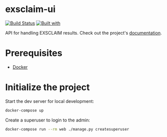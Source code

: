 # exsclaim-ui

[![Build Status](https://travis-ci.org/materialeyes/exsclaim-ui.svg?branch=master)](https://travis-ci.org/materialeyes/exsclaim-ui)
[![Built with](https://img.shields.io/badge/Built_with-Cookiecutter_Django_Rest-F7B633.svg)](https://github.com/agconti/cookiecutter-django-rest)

API for handling EXSCLAIM results. Check out the project's [documentation](http://materialeyes.github.io/exsclaim-ui/).

# Prerequisites

- [Docker](https://docs.docker.com/docker-for-mac/install/)

# Initialize the project

Start the dev server for local development:

```bash
docker-compose up
```

Create a superuser to login to the admin:

```bash
docker-compose run --rm web ./manage.py createsuperuser
```
